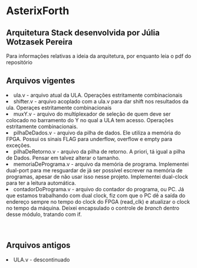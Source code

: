 <h1> AsterixForth</h1>
<h2>Arquitetura Stack desenvolvida por Júlia Wotzasek Pereira </h2>

Para informações relativas a ideia da arquitetura, por enquanto leia o pdf do repositório

<h2> Arquivos vigentes </h2>
<div>
<u1>
  <li> ula.v - arquivo atual da ULA. Operações estritamente combinacionais</li>
  <li> shifter.v - arquivo acoplado com a ula.v para dar shift nos resultados da ula. Operaçes estritamente combinacionais</li>
  <li> muxY.v - arquivo do multiplexador de seleção de quem deve ser colocado no barramento do Y no qual a ULA tem acesso. Operações estritamente combinacionais.</li>
  <li> pilhaDeDados.v - arquivo da pilha de dados. Ele utiliza a memória do FPGA. Possui os sinais FLAG para underflow, overflow e empty para exceções. </li>
  <li> pilhaDeRetorno.v - arquivo da pilha de retorno. A priori, tá igual a pilha de Dados. Pensar em talvez alterar o tamanho.</li>
  <li> memoriaDePrograma.v - arquivo da memória de programa. Implementei dual-port para me resguardar de já ser possível escrever na memória de programas, apesar de não usar isso nesse projeto. Implementei dual-clock para ter a leitura automática.</li>
  <li> contadorDoPrograma.v - arquivo do contador do programa, ou PC. Já que estamos trabalhando com dual clock, fiz com que o PC dê a saída do endereço sempre no tempo do clock do FPGA (read_clk) e atualizar o clock no tempo da máquina. Deixei encapsulado o controle de <i>branch</i> dentro desse módulo, tratando com if.</li>
</u1>
</div> 

<br>
<br>

<h2> Arquivos antigos </h2>
<div>
  <u1>
    <li> ULA.v - descontinuado </li>
  </u1>
</div>

